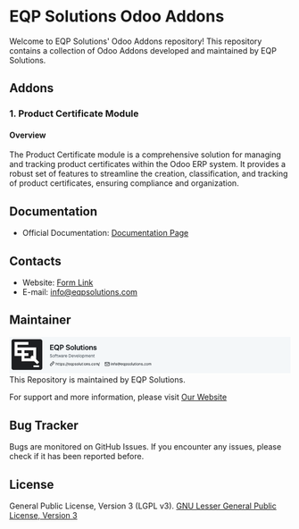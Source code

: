 # EQP Solutions Odoo Addons

Welcome to EQP Solutions' Odoo Addons repository! This repository contains a collection of Odoo Addons developed and
maintained by EQP Solutions.

## Addons

### 1. Product Certificate Module

#### Overview

The Product Certificate module is a comprehensive solution for managing and tracking product certificates within the
Odoo ERP system. It provides a robust set of features to streamline the creation, classification, and tracking of
product certificates, ensuring compliance and organization.

## Documentation
- Official Documentation: [Documentation Page](https://eqpsolutions.com/blog/odoo-modules-1/automatic-backups-7)

## Contacts
- Website: [Form Link](https://eqpsolutions.com/contactus)
- E-mail: [info@eqpsolutions.com](mailto:info@eqpsolutions.com)

## Maintainer
[![Maintainer](assets/EQPSol-Banner.png)](https://eqpsolutions.com)
This Repository is maintained by EQP Solutions.

For support and more information, please visit [Our Website](https://eqpsolutions.com/)

## Bug Tracker
Bugs are monitored on GitHub Issues. If you encounter any issues, please check if it has been reported before.

## License
General Public License, Version 3 (LGPL v3).
[GNU Lesser General Public License, Version 3](http://www.gnu.org/licenses/lgpl-3.0-standalone.html)









